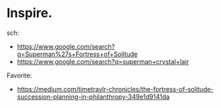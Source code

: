 # Inspire.
sch:
- https://www.google.com/search?q=Superman%27s+Fortress+of+Solitude
- https://www.google.com/search?q=superman+crystal+lair

Favorite:
- https://medium.com/timetravlr-chronicles/the-fortress-of-solitude-succession-planning-in-philanthropy-349e1d9141da
